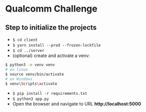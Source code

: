 # Qualcomm Challenge

## Step to initialize the projects

- `$ cd client`
- `$ yarn install --prod --frozen-lockfile`
- `$ cd ../server`
- (optional) create and activate a venv:

```bash
$ python3 -m venv venv
# on linux
$ source venv/bin/activate
# on Windows
$ venv\Scripts\activate
```

- `$ pip install -r requirements.txt`
- `$ python3 app.py`
- Open the browser and navigate to URL **http://localhost:5000**
